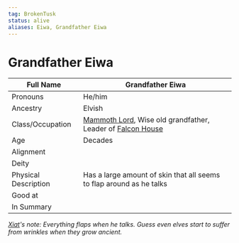 ```yaml
---
tag: BrokenTusk
status: alive
aliases: Eiwa, Grandfather Eiwa
---
```

# Grandfather Eiwa

| Full Name            | Grandfather Eiwa                                                     |
| -------------------- | -------------------------------------------------------------------- |
| Pronouns             | He/him                                                               |
| Ancestry             | Elvish                                                               |
| Class/Occupation     |  [Mammoth Lord](questforthefrozenflame/docs/Backstory/Notions/Mammoth-Lord.md), Wise old grandfather, Leader of [Falcon House](questforthefrozenflame/docs/Backstory/Organizations/Falcon-House.md)                               |
| Age                  | Decades                                                              |
| Alignment            |                                                                      |
| Deity                |                                                                      |
| Physical Description | Has a large amount of skin that all seems to flap around as he talks |
| Good at              |                                                                      |
| In Summary           |                                                                      |

*[Xiat](questforthefrozenflame/docs/Backstory/Party-Members/Xiat.md)'s note: Everything flaps when he talks. Guess even elves start to suffer from wrinkles when they grow ancient.*